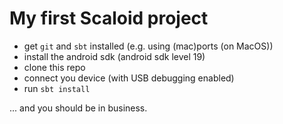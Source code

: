 # My first Scaloid project

* get `git` and `sbt` installed (e.g. using (mac)ports (on MacOS))
* install the android sdk (android sdk level 19)
* clone this repo
* connect you device (with USB debugging enabled)
* run `sbt install`

... and you should be in business.
